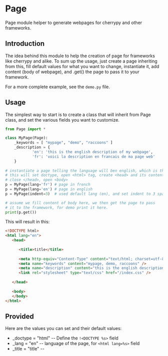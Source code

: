 Page
====

Page module helper to generate webpages for cherrypy and other frameworks.

Introduction
------------

The idea behind this module to help the creation of page for frameworks like
cherrypy and alike. To sum up the usage, just create a page inheriting from
this, fill default values for what you want to change, instantiate it, add
content (body of webpage), and .get() the page to pass it to your framework.

For a more complete example, see the `demo.py` file.

Usage
-----

The simplest way to start is to create a class that will inherit from Page
class, and set the various fields you want to customize.

```python
from Page import *

class MyPage(Page):
    _keywords = [ "mypage", "demo", "raccoons" ]
    _description = {
            'en': 'this is the english description of my webpage',
            'fr': 'voici la description en francais de ma page web'
    }
    
# instantiate a page telling the language will ben english, which is the default
# this will set doctype, open <html> tag, create <head> and its content
# close </head>, open <body> 
p = MyPage(lang='fr') # page in french
p = MyPage(lang='en') # page in english
p = MyPage(indent=3)  # used default lang (en), and set indent to 3 spaces, instead of 4

# assume we fill content of body here, we then get the page to pass
# it to the framework, for demo print it here.
print(p.get())
```

This will result in this:

```html
<!DOCTYPE html>
<html lang="en">
   <head>
      
      <title>title</title>
      
      <meta http-equiv="Content-Type" content="text/html; charset=utf-8"/>
      <meta name="keywords" content="mypage, demo, raccoons" />
      <meta name="description" content="this is the english description of my webpage" />
      <link rel="stylesheet" type="text/css" href="/index.css" />
      
   </head>
   
   <body>
   </body>
</html>
```

Provided
--------

Here are the values you can set and their default values:

- _doctype = "html"  -- Define the `!<DOCTYPE %s>` field
- _lang = "en"  -- language of the page, for `<html lang=%s>` field
- _title = "title"  -- <title>
- _content = "text/html"  -- content type of the page
- _charset = "utf-8"  -- charset used for the webpage
- _keywords = []  -- list of keywords
- _description = { 'en': "No description" }  -- dict of page description, the one matching the lang
  set in when instantiating your class.
- _css = "/index.css"  -- link to the css, only one supported for now
- _additionnal_headers = []  -- list of full custom lines to be added in the <head>

And here are the methods that can be used on your class to fill the webpage:


- indent(): Indent text that will be inserted with the insertion methods and the amount of spaces
            defined by the instance.
- deindent(): Remove a level of indent to insertion methods
- add(line, newline=True): Add an indented line with current indentation
    - line:    The line to be added
    - newline: Defines if newline is to be inserted, default to true
- app(str): Append a string to the current line, mostly useful after using the add plus
            newline=False to finish a started line
- opn(line, newline=True): Used to open an html tag, adding a line containing the tag, and indenting
                           the following text so it reflect the opened tag in the indentation.
- cls(line, newline=True): Used to close a html tag, deindenting the text, then adding a line
                           normally containing the closing tag.
- get(): Close `</body>` and `</html>`, and returns the page as it is

Limitations
-----------

Unfortunatelly, I didn't think of everything when I wrote this, and forgot that
cherrypy is binding its tree to an instance of an object, and not to a class.

The first intent of this module was to be bound directly to cherrypy's tree, and
respond to the request, but with the instance, it append the body to the already
filled page.

So, in order to use this module, you will need your own page handling class, and
instantiate your inherited page. This makes it less efficient than originally
planed, I hope to find a better solution later.
